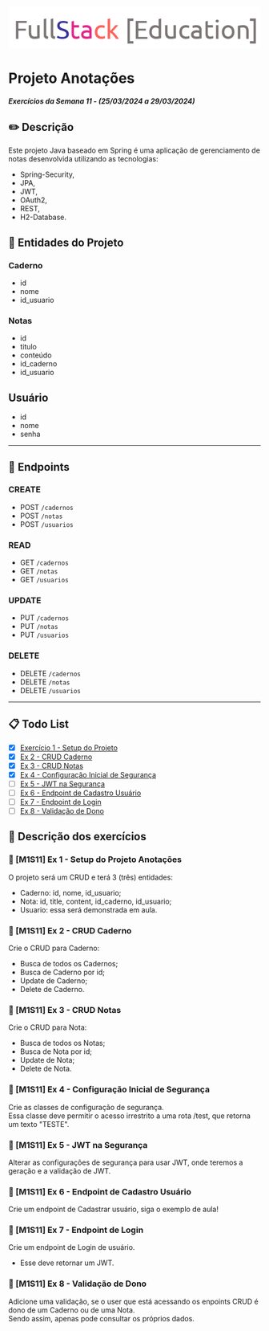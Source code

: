 ![logo](images/logo.png)

# Projeto Anotações
#### _Exercícios da Semana 11 - (25/03/2024 a 29/03/2024)_

## ✏️ Descrição
Este projeto Java baseado em Spring é uma aplicação de gerenciamento de notas desenvolvida utilizando as tecnologias:
- Spring-Security, 
- JPA, 
- JWT, 
- OAuth2, 
- REST, 
- H2-Database.

## 📌 Entidades do Projeto
### Caderno
- id
- nome
- id_usuario

### Notas
- id
- titulo
- conteúdo
- id_caderno
- id_usuario

## Usuário
- id
- nome
- senha

---
## 🎯 Endpoints
### CREATE
- POST ```/cadernos```
- POST ```/notas```
- POST ```/usuarios```

### READ
- GET ```/cadernos```
- GET ```/notas```
- GET ```/usuarios``` 

### UPDATE
- PUT ```/cadernos```
- PUT ```/notas```
- PUT ```/usuarios```

### DELETE
- DELETE ```/cadernos```
- DELETE ```/notas```
- DELETE ```/usuarios```

--- 
## 📋 Todo List
- [x] [Exercício 1 - Setup do Projeto](#-m1s11-ex-1---setup-do-projeto-anotações)
- [x] [Ex 2 - CRUD Caderno](#-m1s11-ex-2---crud-caderno)
- [x] [Ex 3 - CRUD Notas](#-m1s11-ex-3---crud-notas)
- [x] [Ex 4 - Configuração Inicial de Segurança](#-m1s11-ex-4---configuração-inicial-de-segurança)
- [ ] [Ex 5 - JWT na Segurança](#-m1s11-ex-5---jwt-na-segurança)
- [ ] [Ex 6 - Endpoint de Cadastro Usuário](#-m1s11-ex-6---endpoint-de-cadastro-usuário)
- [ ] [Ex 7 - Endpoint de Login](#-m1s11-ex-7---endpoint-de-login)
- [ ] [Ex 8 - Validação de Dono](#-m1s11-ex-8---validação-de-dono)

## 📂 Descrição dos exercícios
### 📖 [M1S11] Ex 1 - Setup do Projeto Anotações
O projeto será um CRUD e terá 3 (três) entidades:
- Caderno: id, nome, id_usuario;
- Nota: id, title, content, id_caderno, id_usuario;
- Usuario: essa será demonstrada em aula.

### 📖 [M1S11] Ex 2 - CRUD Caderno
Crie o CRUD para Caderno:
- Busca de todos os Cadernos;
- Busca de Caderno por id;
- Update de Caderno;
- Delete de Caderno.

### 📖 [M1S11] Ex 3 - CRUD Notas
Crie o CRUD para Nota:
- Busca de todos os Notas;
- Busca de Nota por id;
- Update de Nota;
- Delete de Nota.

### 📖 [M1S11] Ex 4 - Configuração Inicial de Segurança
Crie as classes de configuração de segurança. <br/>
Essa classe deve permitir o acesso irrestrito a uma rota /test, que retorna um texto "TESTE".

### 📖 [M1S11] Ex 5 - JWT na Segurança
Alterar as configurações de segurança para usar JWT, onde teremos a geração e a validação de JWT.

### 📖 [M1S11] Ex 6 - Endpoint de Cadastro Usuário
Crie um endpoint de Cadastrar usuário, siga o exemplo de aula!

### 📖 [M1S11] Ex 7 - Endpoint de Login
Crie um endpoint de Login de usuário.
- Esse deve retornar um JWT.

### 📖 [M1S11] Ex 8 - Validação de Dono
Adicione uma validação, se o user que está acessando os enpoints CRUD é dono de um Caderno ou de uma Nota. <br/>
Sendo assim, apenas pode consultar os próprios dados.